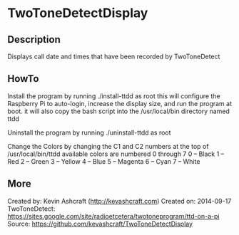 TwoToneDetectDisplay
====================

Description
-----------
Displays call date and times that have been recorded by TwoToneDetect

HowTo
-----
Install the program by running ./install-ttdd as root
	this will configure the Raspberry Pi to auto-login, increase the display size, and run the program at boot.
	it will also copy the bash script into the /usr/local/bin directory named ttdd

Uninstall the program by running ./uninstall-ttdd as root

Change the Colors by changing the C1 and C2 numbers at the top of /usr/local/bin/ttdd
	available colors are numbered 0 through 7
	0 – Black
	1 – Red
	2 – Green
	3 – Yellow
	4 – Blue
	5 – Magenta
	6 – Cyan
	7 – White
 
More
-------
Created by: Kevin Ashcraft (http://kevashcraft.com) 
Created on: 2014-09-17
TwoToneDetect: https://sites.google.com/site/radioetcetera/twotoneprogram/ttd-on-a-pi
Source: https://github.com/kevashcraft/TwoToneDetectDisplay
